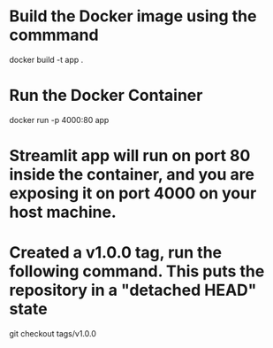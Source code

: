 # Build the Docker image using the commmand
docker build -t app .

# Run the Docker Container
docker run -p 4000:80 app

# Streamlit app will run on port 80 inside the container, and you are exposing it on port 4000 on your host machine.

# Created a v1.0.0 tag, run the following command. This puts the repository in a "detached HEAD" state
git checkout tags/v1.0.0


